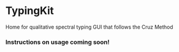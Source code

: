 # TypingKit
Home for qualitative spectral typing GUI that follows the Cruz Method

### Instructions on usage coming soon!
